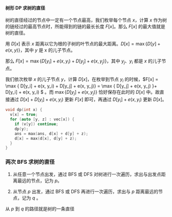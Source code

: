 #### 树形 DP 求树的直径

树的直径经过的节点中一定有一个节点最高，我们枚举每个节点 $x$，计算 $x$ 作为树的链经过的最高节点时，所能得到的链的最长长度 $F[x]$。那么 $F[x]$ 的最大值就是树的直径。

用 $D[x]$ 表示 $x$ 距离以它为根的子树的叶节点的最大距离。$D[x] = \max \{ D[y] + e(x, y)\}$，其中 $y$ 是 x 的儿子节点。

那么 $F[x] = \max \{ D[y_i] + e(x, y_i) + D[y_j]  + e(x, y_j)\}$，其中 $y_j、y_i$ 都是 $x$ 的儿子节点。

我们依次枚举 $x$ 的儿子节点 $y$，计算 $D[x]$，在枚举到节点 $y_i$ 的时候，$F[x] = \max \{ D[y_i] + e(x, y_i) + D[y_j]  + e(x, y_j)\} = \max \{ D[y_j]  + e(x, y_j) \}+ D[y_i] + e(x, y_i) $ 。而 $\max \{ D[y_j]  + e(x, y_j) \}$ 恰好保存在此时的 $D[x]$ 中。故直接通过 $D[x] + D[y_i] + e(x, y_i)$ 更新 $F[x]$ 即可，再通过 $D[y_i] + e(x, y_i)$ 更新 $D[x]$。

```c++
void dp(int x) {
  v[x] = true;
  for (auto [y, z] : vec[x]) {
    if (v[y]) continue;
    dp(y);
    ans = max(ans, d[x] + d[y] + z);
    d[x] = max(d[x], d[y] + z);
  }
}
```

### 两次 BFS 求树的直径

1. 从任意一个节点出发，通过 BFS 或 DFS 对树进行一次遍历，求出与出发点距离最远的节点，记为 $p$。

2. 从节点 $p$ 出发，通过 BFS 或 DFS 再进行一次遍历，求出与 $p$ 距离最远的节点，记为 $q$ 。

从 $p$ 到 $q$ 的路径就是树的一条直径

